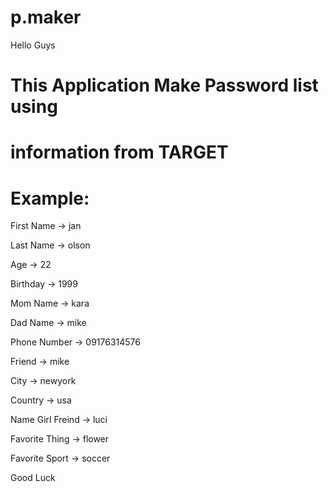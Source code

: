 # p.maker

Hello Guys 

# This Application Make Password list using 

# information from TARGET 



# Example:

First Name -> jan

Last Name -> olson

Age -> 22

Birthday -> 1999

Mom Name -> kara

Dad Name -> mike

Phone Number -> 09176314576

Friend -> mike

City -> newyork

Country -> usa

Name Girl Freind -> luci

Favorite Thing -> flower

Favorite Sport -> soccer

Good Luck
